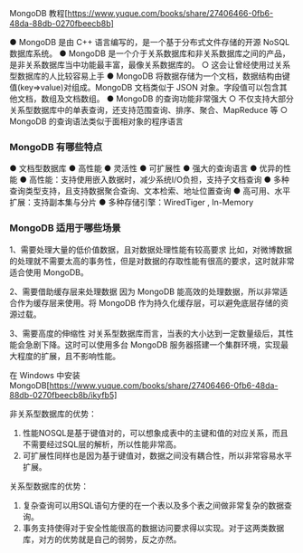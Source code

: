 MongoDB 教程[https://www.yuque.com/books/share/27406466-0fb6-48da-88db-0270fbeecb8b]

● MongoDB 是由 C++ 语言编写的，是一个基于分布式文件存储的开源 NoSQL 数据库系统。
● MongoDB 是一个介于关系数据库和非关系数据库之间的产品，是非关系数据库当中功能最丰富，最像关系数据库的。
  ○ 这会让曾经使用过关系型数据库的人比较容易上手
● MongoDB 将数据存储为一个文档，数据结构由键值(key=>value)对组成。MongoDB 文档类似于 JSON 对象。字段值可以包含其他文档，数组及文档数组。
● MongoDB 的查询功能非常强大
  ○ 不仅支持大部分关系型数据库中的单表查询，还支持范围查询、排序、聚合、MapReduce 等
  ○ MongoDB 的查询语法类似于面相对象的程序语言

### MongoDB 有哪些特点
● 文档型数据库
● 高性能
● 灵活性
● 可扩展性
● 强大的查询语言
● 优异的性能
● 高性能：支持使用嵌入数据时，减少系统I/O负担，支持子文档查询
● 多种查询类型支持，且支持数据聚合查询、文本检索、地址位置查询
● 高可用、水平扩展：支持副本集与分片
● 多种存储引擎：WiredTiger , In-Memory

### MongoDB 适用于哪些场景
1、需要处理大量的低价值数据，且对数据处理性能有较高要求
比如，对微博数据的处理就不需要太高的事务性，但是对数据的存取性能有很高的要求，这时就非常适合使用 MongoDB。

2、需要借助缓存层来处理数据
因为 MongoDB 能高效的处理数据，所以非常适合作为缓存层来使用。将 MongoDB 作为持久化缓存层，可以避免底层存储的资源过载。

3、需要高度的伸缩性
对关系型数据库而言，当表的大小达到一定数量级后，其性能会急剧下降。这时可以使用多台 MongoDB 服务器搭建一个集群环境，实现最大程度的扩展，且不影响性能。

在 Windows 中安装MongoDB[https://www.yuque.com/books/share/27406466-0fb6-48da-88db-0270fbeecb8b/ikyfb5]


非关系型数据库的优势：
  1. 性能NOSQL是基于键值对的，可以想象成表中的主键和值的对应关系，而且不需要经过SQL层的解析，所以性能非常高。
  2. 可扩展性同样也是因为基于键值对，数据之间没有耦合性，所以非常容易水平扩展。

关系型数据库的优势：
  1. 复杂查询可以用SQL语句方便的在一个表以及多个表之间做非常复杂的数据查询。
  2. 事务支持使得对于安全性能很高的数据访问要求得以实现。对于这两类数据库，对方的优势就是自己的弱势，反之亦然。